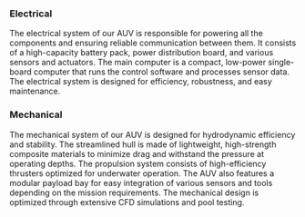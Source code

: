### Electrical
The electrical system of our AUV is responsible for powering all the components and ensuring reliable communication between them. It consists of a high-capacity battery pack, power distribution board, and various sensors and actuators. The main computer is a compact, low-power single-board computer that runs the control software and processes sensor data. The electrical system is designed for efficiency, robustness, and easy maintenance.

### Mechanical
The mechanical system of our AUV is designed for hydrodynamic efficiency and stability. The streamlined hull is made of lightweight, high-strength composite materials to minimize drag and withstand the pressure at operating depths. The propulsion system consists of high-efficiency thrusters optimized for underwater operation. The AUV also features a modular payload bay for easy integration of various sensors and tools depending on the mission requirements. The mechanical design is optimized through extensive CFD simulations and pool testing.